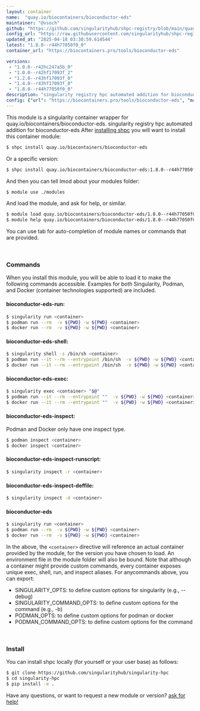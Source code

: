 ```yaml
---
layout: container
name:  "quay.io/biocontainers/bioconductor-eds"
maintainer: "@vsoch"
github: "https://github.com/singularityhub/shpc-registry/blob/main/quay.io/biocontainers/bioconductor-eds/container.yaml"
config_url: "https://raw.githubusercontent.com/singularityhub/shpc-registry/main/quay.io/biocontainers/bioconductor-eds/container.yaml"
updated_at: "2025-04-18 03:30:59.614544"
latest: "1.8.0--r44h77050f0_0"
container_url: "https://biocontainers.pro/tools/bioconductor-eds"

versions:
 - "1.0.0--r42hc247a5b_0"
 - "1.0.0--r42hf17093f_2"
 - "1.2.0--r43hf17093f_0"
 - "1.4.0--r43hf17093f_0"
 - "1.8.0--r44h77050f0_0"
description: "singularity registry hpc automated addition for bioconductor-eds"
config: {"url": "https://biocontainers.pro/tools/bioconductor-eds", "maintainer": "@vsoch", "description": "singularity registry hpc automated addition for bioconductor-eds", "latest": {"1.8.0--r44h77050f0_0": "sha256:d46b0fb13140212fcc69c9ad7d70f5ffb40f2b8c754d6a03a3219adca08c46d6"}, "tags": {"1.0.0--r42hc247a5b_0": "sha256:efa21a1e35c167b58584d770a79297ba6ba96b49e6aac7fd7face2afe9aae86d", "1.0.0--r42hf17093f_2": "sha256:b98e6ca4ec6e0b4c4c6310db15ac7550baaed67e0f56cababac8d4d09f36146e", "1.2.0--r43hf17093f_0": "sha256:b2daba6a5a6e325d86ab9eaa79d5efbf49fdc7646e74eeccfb7ef7822038080e", "1.4.0--r43hf17093f_0": "sha256:554f98ba7ef68870596db01b9c1d60a501934a114a95be7f881c26cbd9bacc8e", "1.8.0--r44h77050f0_0": "sha256:d46b0fb13140212fcc69c9ad7d70f5ffb40f2b8c754d6a03a3219adca08c46d6"}, "docker": "quay.io/biocontainers/bioconductor-eds"}
---
```


This module is a singularity container wrapper for quay.io/biocontainers/bioconductor-eds.
singularity registry hpc automated addition for bioconductor-eds
After [installing shpc](#install) you will want to install this container module:


```bash
$ shpc install quay.io/biocontainers/bioconductor-eds
```

Or a specific version:

```bash
$ shpc install quay.io/biocontainers/bioconductor-eds:1.8.0--r44h77050f0_0
```

And then you can tell lmod about your modules folder:

```bash
$ module use ./modules
```

And load the module, and ask for help, or similar.

```bash
$ module load quay.io/biocontainers/bioconductor-eds/1.8.0--r44h77050f0_0
$ module help quay.io/biocontainers/bioconductor-eds/1.8.0--r44h77050f0_0
```

You can use tab for auto-completion of module names or commands that are provided.

<br>

### Commands

When you install this module, you will be able to load it to make the following commands accessible.
Examples for both Singularity, Podman, and Docker (container technologies supported) are included.

#### bioconductor-eds-run:

```bash
$ singularity run <container>
$ podman run --rm  -v ${PWD} -w ${PWD} <container>
$ docker run --rm  -v ${PWD} -w ${PWD} <container>
```

#### bioconductor-eds-shell:

```bash
$ singularity shell -s /bin/sh <container>
$ podman run --it --rm --entrypoint /bin/sh  -v ${PWD} -w ${PWD} <container>
$ docker run --it --rm --entrypoint /bin/sh  -v ${PWD} -w ${PWD} <container>
```

#### bioconductor-eds-exec:

```bash
$ singularity exec <container> "$@"
$ podman run --it --rm --entrypoint ""  -v ${PWD} -w ${PWD} <container> "$@"
$ docker run --it --rm --entrypoint ""  -v ${PWD} -w ${PWD} <container> "$@"
```

#### bioconductor-eds-inspect:

Podman and Docker only have one inspect type.

```bash
$ podman inspect <container>
$ docker inspect <container>
```

#### bioconductor-eds-inspect-runscript:

```bash
$ singularity inspect -r <container>
```

#### bioconductor-eds-inspect-deffile:

```bash
$ singularity inspect -d <container>
```



#### bioconductor-eds

```bash
$ singularity run <container>
$ podman run --rm  -v ${PWD} -w ${PWD} <container>
$ docker run --rm  -v ${PWD} -w ${PWD} <container>
```


In the above, the `<container>` directive will reference an actual container provided
by the module, for the version you have chosen to load. An environment file in the
module folder will also be bound. Note that although a container
might provide custom commands, every container exposes unique exec, shell, run, and
inspect aliases. For anycommands above, you can export:

 - SINGULARITY_OPTS: to define custom options for singularity (e.g., --debug)
 - SINGULARITY_COMMAND_OPTS: to define custom options for the command (e.g., -b)
 - PODMAN_OPTS: to define custom options for podman or docker
 - PODMAN_COMMAND_OPTS: to define custom options for the command

<br>

### Install

You can install shpc locally (for yourself or your user base) as follows:

```bash
$ git clone https://github.com/singularityhub/singularity-hpc
$ cd singularity-hpc
$ pip install -e .
```

Have any questions, or want to request a new module or version? [ask for help!](https://github.com/singularityhub/singularity-hpc/issues)